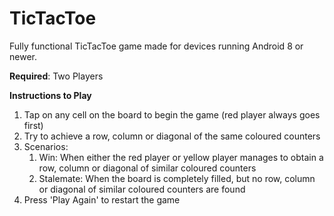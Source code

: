 # TicTacToe
Fully functional TicTacToe game made for devices running Android 8 or newer. 

**Required**: Two Players

**Instructions to Play**
 1. Tap on any cell on the board to begin the game (red player always goes first)
 2. Try to achieve a row, column or diagonal of the same coloured counters
 3. Scenarios:
	 1. Win: When either the red player or yellow player manages to obtain a row, column or diagonal of similar coloured counters
	 2. Stalemate: When the board is completely filled, but no row, column or diagonal of similar coloured counters are found
 4. Press 'Play Again' to restart the game